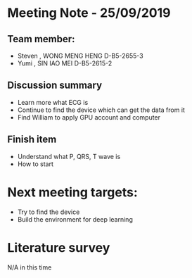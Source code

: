 # Meeting Note - 25/09/2019

## Team member:
- Steven , WONG MENG HENG D-B5-2655-3
- Yumi   , SIN IAO MEI    D-B5-2615-2

## Discussion summary
- Learn more what ECG is
- Continue to find the device which can get the data from it
- Find William to apply GPU account and computer

## Finish item
- Understand what P, QRS, T wave is
- How to start


# Next meeting targets:
- Try to find the device
- Build the environment for deep learning

# Literature survey
N/A in this time

